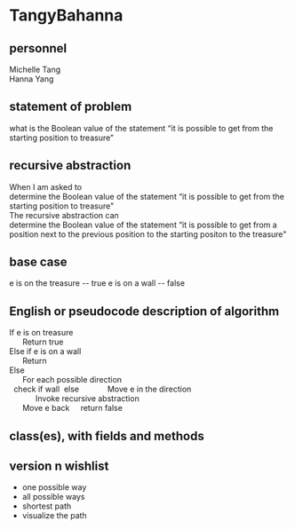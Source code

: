 # TangyBahanna

## personnel
Michelle Tang\
Hanna Yang

## statement of problem
what is the Boolean value of the statement “it is possible to get from the starting
position to treasure”

## recursive abstraction

When I am asked to\
	determine the Boolean value of the statement “it is possible to get from the starting position to treasure"\
The recursive abstraction can\
	determine the Boolean value of the statement “it is possible to get from a position next to the previous position to the starting positon to the treasure"
## base case
e is on the treasure -- true
e is on a wall -- false
## English or pseudocode description of algorithm
If e is on treasure\
&nbsp;&nbsp;&nbsp;&nbsp;&nbsp;&nbsp;Return true\
Else if e is on a wall\
&nbsp;&nbsp;&nbsp;&nbsp;&nbsp;&nbsp;Return \
Else \
&nbsp;&nbsp;&nbsp;&nbsp;&nbsp;&nbsp;For each possible direction\
&nbsp; check if wall 
&nbsp;else
&nbsp;&nbsp;&nbsp;&nbsp;&nbsp;&nbsp;&nbsp;&nbsp;&nbsp;&nbsp;&nbsp;&nbsp;Move e in the direction\
&nbsp;&nbsp;&nbsp;&nbsp;&nbsp;&nbsp;&nbsp;&nbsp;&nbsp;&nbsp;&nbsp;&nbsp;Invoke recursive abstraction\
&nbsp;&nbsp;&nbsp;&nbsp;&nbsp;&nbsp;Move e back
&nbsp;&nbsp;&nbsp;&nbsp;return false
## class(es), with fields and methods
## version n wishlist
- one possible way
- all possible ways
- shortest path 
- visualize the path  

